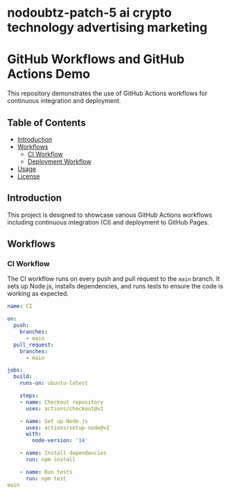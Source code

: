 nodoubtz-patch-5
ai crypto technology advertising marketing 
=======
# GitHub Workflows and GitHub Actions Demo

This repository demonstrates the use of GitHub Actions workflows for continuous integration and deployment.

## Table of Contents
- [Introduction](#introduction)
- [Workflows](#workflows)
  - [CI Workflow](#ci-workflow)
  - [Deployment Workflow](#deployment-workflow)
- [Usage](#usage)
- [License](#license)

## Introduction

This project is designed to showcase various GitHub Actions workflows including continuous integration (CI) and deployment to GitHub Pages. 

## Workflows

### CI Workflow

The CI workflow runs on every push and pull request to the `main` branch. It sets up Node.js, installs dependencies, and runs tests to ensure the code is working as expected.

```yaml
name: CI

on:
  push:
    branches:
      - main
  pull_request:
    branches:
      - main

jobs:
  build:
    runs-on: ubuntu-latest

    steps:
    - name: Checkout repository
      uses: actions/checkout@v2

    - name: Set up Node.js
      uses: actions/setup-node@v2
      with:
        node-version: '14'

    - name: Install dependencies
      run: npm install

    - name: Run tests
      run: npm test
main
